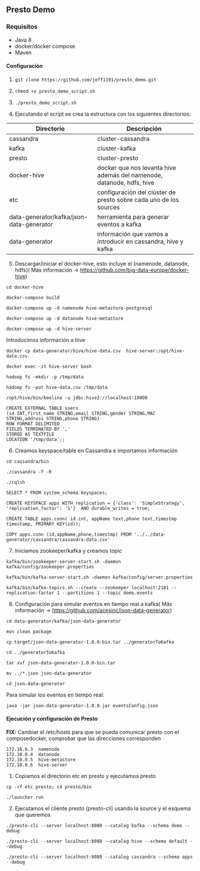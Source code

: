 ## Presto Demo

### Requisitos
- Java 8
- docker/docker compose
- Maven
#### Configuración

1. `git clone https://github.com/jeff1191/presto_demo.git`

2. `chmod +x presto_demo_script.sh`

3. `./presto_demo_script.sh`

4. Ejecutando el script se crea la estructura con los siguientes directorios:

|Directorio | Descripción |  
|------------- |------------- |
|cassandra| cluster-cassandra| 
|kafka | cluster-kafka | 
|presto | cluster-presto |  
|docker-hive | docker que nos levanta hive además del namenode, datanode, hdfs, hive |
|etc | configuración del clúster de presto sobre cada uno de los sources | 
|data-generator/kafka/json-data-generator | herramienta para generar eventos a kafka |
|data-generator | información que vamos a introducir en cassandra, hive y kafka | 

5. Descargar/iniciar el docker-hive, esto incluye el (namenode, datanode, hdfs)( Más información -> https://github.com/big-data-europe/docker-hive)

`cd docker-hive`

`docker-compose build`

`docker-compose up -d namenode hive-metastore-postgresql`

`docker-compose up -d datanode hive-metastore`

`docker-compose up -d hive-server`

Introducimos información a hive
 
`docker cp data-generator/hive/hive-data.csv  hive-server:/opt/hive-data.csv`

`docker exec -it hive-server bash`

`hadoop fs -mkdir -p /tmp/data`

`hadoop fs -put hive-data.csv /tmp/data`

`/opt/hive/bin/beeline -u jdbc:hive2://localhost:10000`

```
CREATE EXTERNAL TABLE users
(id INT,first_name STRING,email STRING,gender STRING,MAC STRING,address STRING,phone STRING)
ROW FORMAT DELIMITED
FIELDS TERMINATED BY ','
STORED AS TEXTFILE
LOCATION '/tmp/data';;
```
6. Creamos keyspace/table en Cassandra e importamos información
 
 `cd cassandra/bin`
 
 `./cassandra -f -R`
 
 `./cqlsh`
 
 `SELECT * FROM system_schema.keyspaces;`
 
 ```
 CREATE KEYSPACE apps WITH replication = {'class': 'SimpleStrategy', 'replication_factor': '1'}  AND durable_writes = true;
``` 
  ```
CREATE TABLE apps.conn( id int, appName text,phone text,timestmp timestamp, PRIMARY KEY(id));  
   ```
  ```
COPY apps.conn (id,appName,phone,timestmp) FROM '../../data-generator/cassandra/cassandra-data.csv'
 ```
7. Iniciamos zookeeper/kafka y creamos topic

`kafka/bin/zookeeper-server-start.sh -daemon kafka/config/zookeeper.properties`

`kafka/bin/kafka-server-start.sh -daemon kafka/config/server.properties`

`kafka/bin/kafka-topics.sh --create --zookeeper localhost:2181 --replication-factor 1 --partitions 1 --topic demo.events`

8. Configuración para simular eventos en tiempo real a kafka( Más información -> https://github.com/acesinc/json-data-generator)

`cd data-generator/kafka/json-data-generator`

`mvn clean package`

`cp target/json-data-generator-1.0.0-bin.tar ../generatorToKafka`

`cd ../generatorToKafka`

`tar xvf json-data-generator-1.0.0-bin.tar`

`mv ../*.json json-data-generator`

`cd json-data-generator`

Para simular los eventos en tiempo real: 

`java -jar json-data-generator-1.0.0.jar eventsConfig.json`


#### Ejecución y configuración de Presto

**FIX:** Cambiar el /etc/hosts para que se pueda comunicar presto con el composedocker, comprobar que las direcciones corresponden 
```
172.18.0.3	namenode
172.18.0.4	datanode
172.18.0.5	hive-metastore
172.18.0.6	hive-server
```
1. Copiamos el directorio etc en presto y ejecutamos presto
 
`cp -rf etc presto; cd presto/bin`

`./launcher run`

2. Ejecutamos el cliente presto (presto-cli) usando la source y el esquema que queremos
 
`./presto-cli --server localhost:8080 --catalog kafka --schema demo --debug`

`./presto-cli --server localhost:8080 --catalog hive --schema default --debug`

`./presto-cli --server localhost:8080 --catalog cassandra --schema apps --debug`

